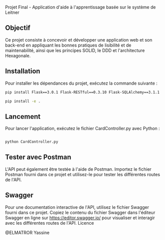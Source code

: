  Projet Final - Application d'aide à l'apprentissage basée sur le système de Leitner

## Objectif

Ce projet consiste à concevoir et développer une application web et son back-end en appliquant les bonnes pratiques de lisibilité et de maintenabilité, ainsi que les principes SOLID, le DDD et l'architecture Hexagonale.
## Installation

Pour installer les dépendances du projet, exécutez la commande suivante :

```bash
pip install Flask==3.0.1 Flask-RESTful==0.3.10 Flask-SQLAlchemy==3.1.1 setuptools==60.9.3

pip install -e .
```

## Lancement
Pour lancer l'application, exécutez le fichier CardController.py avec Python :

```bash

python CardController.py
```

## Tester avec Postman
L'API peut également être testée à l'aide de Postman. Importez le fichier Postman fourni dans ce projet et utilisez-le pour tester les différentes routes de l'API.

## Swagger
Pour une documentation interactive de l'API, utilisez le fichier Swagger fourni dans ce projet. Copiez le contenu du fichier Swagger dans l'éditeur Swagger en ligne sur https://editor.swagger.io/ pour visualiser et interagir avec les différentes routes de l'API.
Licence

@ELMATROR Yassine
